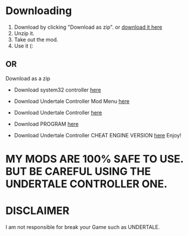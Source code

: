 # Downloading
1. Download by clicking "Download as zip". or [download it here](https://github.com/nonumbershere/Amazing_Creations.git)
2. Unzip it.
3. Take out the mod.
4. Use it (:
## OR
Download as a zip 
- Download system32 controller [here](https://github.com/nonumbershere/Amazing_Creations/blob/master/system32_controller.rar?raw=true)

- Download Undertale Controller Mod Menu [here](https://github.com/nonumbershere/Amazing_Creations/blob/master/undertale_controller.rar?raw=true)

- Download Undertale Controller [here](https://github.com/nonumbershere/Amazing_Creations/blob/master/Undertalecontroller.rar?raw=true)

- Download PROGRAM [here](https://github.com/nonumbershere/Amazing_Creations/blob/master/program.zip?raw=true)

- Download Undertale Controller CHEAT ENGINE VERSION [here](https://github.com/nonumbershere/Amazing_Creations/blob/master/Undertale%20Controller%20CHEATENGINE%20VERSION.rar?raw=true)
Enjoy!
# MY MODS ARE 100% SAFE TO USE. BUT BE CAREFUL USING THE UNDERTALE CONTROLLER ONE.

# DISCLAIMER
I am not responsible for break your Game such as UNDERTALE.
